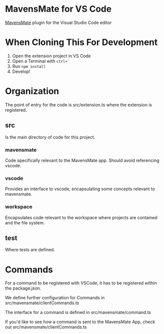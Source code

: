 # MavensMate for VS Code
[MavensMate](http://mavensmate.com/) plugin for the Visual Studio Code editor

# When Cloning This For Development
1. Open the extension project in VS Code
2. Open a Terminal with ```ctrl+` ```
3. Run ```npm install```
4. Develop!

# Organization
The point of entry for the code is src/extension.ts where the extension is registered.
## src 
Is the main directory of code for this project.
### mavensmate
Code specifically relevant to the MavensMate app. Should avoid referencing vscode.
### vscode
Provides an interface to vscode, encapsulating some concepts relevant to mavensmate.
### workspace
Encapsulates code relevant to the workspace where projects are contained and the file system.

## test
Where tests are defined.

# Commands
For a command to be registered with VSCode, it has to be registered within the package.json.

We define further configuration for Commands in src/mavensmate/clientCommands.ts

The interface for a command is defined in src/mavensmate/command.ts

If you'd like to see how a command is sent to the MavensMate App, check out src/mavensmate/clientCommands.ts